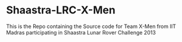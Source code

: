 Shaastra-LRC-X-Men
==================

This is the Repo containing the Source code for Team X-Men from IIT Madras participating in Shaastra Lunar Rover Challenge 2013
